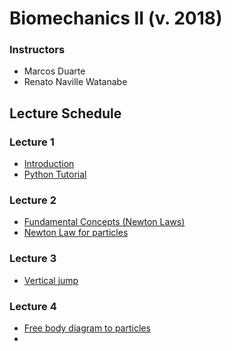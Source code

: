 # Biomechanics II (v. 2018)  


### Instructors  
- Marcos Duarte
- Renato Naville Watanabe


## Lecture Schedule

### Lecture 1   
- [Introduction](https://nbviewer.jupyter.org/github/BMClab/bmc/blob/master/notebooks/Biomechanics.ipynb)
- [Python Tutorial](https://nbviewer.jupyter.org/github/BMClab/bmc/blob/master/notebooks/PythonForScientificComputing.ipynb)


### Lecture 2
- [Fundamental Concepts (Newton Laws)](https://nbviewer.jupyter.org/github/BMClab/bmc/blob/master/notebooks/KineticsFundamentalConcepts.ipynb)
- [Newton Law for particles](https://nbviewer.jupyter.org/github/BMClab/bmc/blob/master/notebooks/newtonLawForParticles.ipynb)

### Lecture 3

- [Vertical jump](http://nbviewer.jupyter.org/github/BMClab/bmc/blob/master/notebooks/VerticalJump.ipynb)
 
### Lecture 4 
- [Free body diagram to particles](https://nbviewer.jupyter.org/github/BMClab/bmc/blob/master/notebooks/FBDParticles.ipynb)
- 
